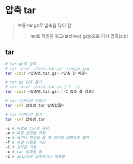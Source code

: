# 압축 tar

> 보통 tar.gz로 압축을 많이 함
>
> > tar로 파일을 묶고(archive) gzip으로 다시 압축(zip)

## tar

```sh
# tar.gz로 압축
# tar -czvf ./test.tar.gz ./image.jpg
tar -czvf <압축명.tar.gz> <압축 할 파일>

# tar.gz 압축 풀기
# tar -xzvf ./test.tar.gz [-C ./]
tar -xzvf <압축명.tar.gz> [-C 압축 풀 경로]

# tar 아카이브 만들기
tar -cvf 압축명.tar 압축할폴더

# tar 아카이브 풀기
tar -xvf 압축명.tar

-c # 파일을 tar로 묶음
-p # 파일 권한을 저장
-v # 묶거나 파일을 풀 때 과정을 화면으로 출력
-f # 파일 이름을 지정
-C # 경로를 지정
-x # tar 압축을 풂
-z # gzip으로 압축하거나 해제함
```
